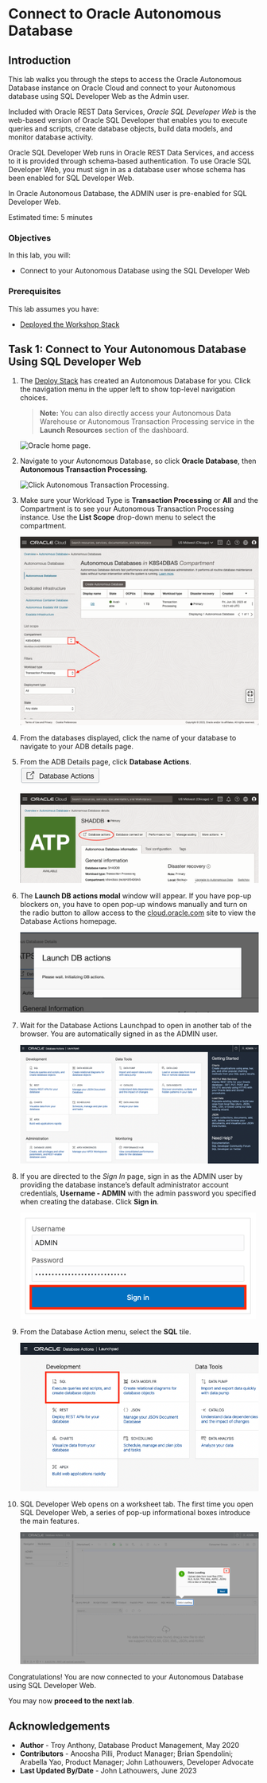 # Connect to Oracle Autonomous Database

## Introduction

This lab walks you through the steps to access the Oracle Autonomous Database instance on Oracle Cloud and connect to your Autonomous database using SQL Developer Web as the Admin user.

Included with Oracle REST Data Services, *Oracle SQL Developer Web* is the web-based version of Oracle SQL Developer that enables you to execute queries and scripts, create database objects, build data models, and monitor database activity.

Oracle SQL Developer Web runs in Oracle REST Data Services, and access to it is provided through schema-based authentication. To use Oracle SQL Developer Web, you must sign in as a database user whose schema has been enabled for SQL Developer Web.

In Oracle Autonomous Database, the ADMIN user is pre-enabled for SQL Developer Web.

Estimated time: 5 minutes

### Objectives

In this lab, you will:

* Connect to your Autonomous Database using the SQL Developer Web

### Prerequisites

This lab assumes you have:

* [Deployed the Workshop Stack](?lab=deploy-stack)

## Task 1: Connect to Your Autonomous Database Using SQL Developer Web

1. The [Deploy Stack](?lab=deploy-stack) has created an Autonomous Database for you.  Click the navigation menu in the upper left to show top-level navigation choices.

    > **Note:** You can also directly access your Autonomous Data Warehouse or Autonomous Transaction Processing service in the **Launch Resources** section of the dashboard.

    ![Oracle home page.](https://oracle-livelabs.github.io/common/images/console/navigation.png " ")

2. Navigate to your Autonomous Database, so click **Oracle Database**, then **Autonomous Transaction Processing**.

    ![Click Autonomous Transaction Processing.](https://oracle-livelabs.github.io/common/images/console/database-atp.png " ")

3. Make sure your Workload Type is **Transaction Processing** or **All** and the Compartment is **[](var:oci_compartment)** to see your Autonomous Transaction Processing instance.  Use the **List Scope** drop-down menu to select the [](var:oci_compartment) compartment.

    ![Check the workload type on the left.](images/list-scope.png " ")

4. From the databases displayed, click the name of your database to navigate to your ADB details page.

5. From the ADB Details page, click **Database Actions**. ![Database Actions Button](images/db-actions-button.png " ")

    ![Database Actions](images/adb-details-sdw.png)

6. The **Launch DB actions modal** window will appear. If you have pop-up blockers on, you have to open pop-up windows manually and turn on the radio button to allow access to the [cloud.oracle.com](https://cloud.oracle.com) site to view the Database Actions homepage.

    ![Launch DB actions modal](images/db-actions-modal.png)

7. Wait for the Database Actions Launchpad to open in another tab of the browser. You are automatically signed in as the ADMIN user.

    ![Database Actions Dashboard](images/db-actions-main.png)

8. If you are directed to the *Sign In* page, sign in as the ADMIN user by providing the database instance’s default administrator account credentials, **Username - ADMIN** with the admin password you specified when creating the database. Click **Sign in**.

    ![Sign in](images/sdw-signin-admin.png " ")

9. From the Database Action menu, select the **SQL** tile.

    ![SQL tile](images/sql.png " ")

10. SQL Developer Web opens on a worksheet tab. The first time you open SQL Developer Web, a series of pop-up informational boxes introduce the main features.

    ![Close information box](images/click-x.png  " ")

Congratulations! You are now connected to your Autonomous Database using SQL Developer Web.

You may now **proceed to the next lab**.

## Acknowledgements

* **Author** - Troy Anthony, Database Product Management, May 2020
* **Contributors** - Anoosha Pilli, Product Manager; Brian Spendolini; Arabella Yao, Product Manager; John Lathouwers, Developer Advocate
* **Last Updated By/Date** - John Lathouwers, June 2023
